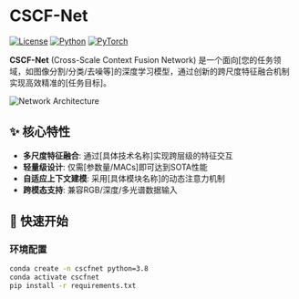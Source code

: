 # CSCF-Net

[![License](https://img.shields.io/badge/License-MIT-blue.svg)](https://opensource.org/licenses/MIT)
[![Python](https://img.shields.io/badge/Python-3.8%2B-green)](https://www.python.org/)
[![PyTorch](https://img.shields.io/badge/PyTorch-2.0%2B-orange)](https://pytorch.org/)

**CSCF-Net** (Cross-Scale Context Fusion Network) 是一个面向[您的任务领域，如图像分割/分类/去噪等]的深度学习模型，通过创新的跨尺度特征融合机制实现高效精准的[任务目标]。

![Network Architecture](docs/network_arch.png) <!-- 替换为您的框架图路径 -->

## ✨ 核心特性
- **多尺度特征融合**: 通过[具体技术名称]实现跨层级的特征交互
- **轻量级设计**: 仅需[参数量/MACs]即可达到SOTA性能
- **自适应上下文建模**: 采用[具体模块名称]的动态注意力机制
- **跨模态支持**: 兼容RGB/深度/多光谱数据输入

## 🚀 快速开始
### 环境配置
```bash
conda create -n cscfnet python=3.8
conda activate cscfnet
pip install -r requirements.txt

